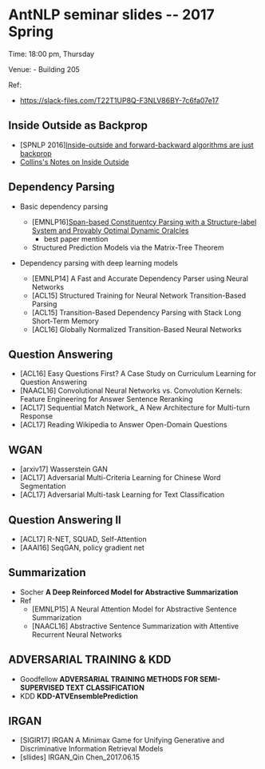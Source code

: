 # AntNLP seminar slides -- 2017 Spring

Time: 18:00 pm, Thursday

Venue: - Building 205

Ref:
- https://slack-files.com/T22T1UP8Q-F3NLV86BY-7c6fa07e17

## Inside Outside as Backprop
- [SPNLP 2016][Inside-outside and forward-backward algorithms are just backprop](https://www.cs.jhu.edu/~jason/papers/#eisner-2016)
- [Collins's Notes on Inside Outside](http://www.cs.columbia.edu/~mcollins/io.pdf)

## Dependency Parsing

- Basic dependency parsing
  - [EMNLP16][Span-based Constituentcy Parsing with a Structure-label System and Provably Optimal Dynamic Oralcles](http://www.aclweb.org/anthology/D/D16/D16-1001.pdf)
    - best paper mention
  - Structured Prediction Models via the Matrix-Tree Theorem

- Dependency parsing with deep learning models
  - [EMNLP14] A Fast and Accurate Dependency Parser using Neural Networks
  - [ACL15] Structured Training for Neural Network Transition-Based Parsing
  - [ACL15] Transition-Based Dependency Parsing with Stack Long Short-Term Memory
  - [ACL16] Globally Normalized Transition-Based Neural Networks


## Question Answering
- [ACL16] Easy Questions First? A Case Study on Curriculum Learning for Question Answering
- [NAACL16] Convolutional Neural Networks vs. Convolution Kernels: Feature Engineering for Answer Sentence Reranking 
- [ACL17] Sequential Match Network_ A New Architecture for Multi-turn Response
- [ACL17] Reading Wikipedia to Answer Open-Domain Questions

## WGAN

- [arxiv17] Wasserstein GAN
- [ACL17] Adversarial Multi-Criteria Learning for Chinese Word Segmentation
- [ACL17] Adversarial Multi-task Learning for Text Classification

## Question Answering II
- [ACL17] R-NET, SQUAD, Self-Attention
- [AAAI16] SeqGAN, policy gradient net

## Summarization
- Socher **A Deep Reinforced Model for Abstractive Summarization**
- Ref
  - [EMNLP15] A Neural Attention Model for Abstractive Sentence Summarization
  - [NAACL16] Abstractive Sentence Summarization with Attentive Recurrent Neural Networks
  
  
## ADVERSARIAL TRAINING & KDD
- Goodfellow **ADVERSARIAL TRAINING METHODS FOR SEMI-SUPERVISED TEXT CLASSIFICATION**
- KDD **KDD-ATVEnsemblePrediction**


## IRGAN
- [SIGIR17] IRGAN A Minimax Game for Unifying Generative and Discriminative Information Retrieval Models
- [sllides] IRGAN_Qin Chen_2017.06.15